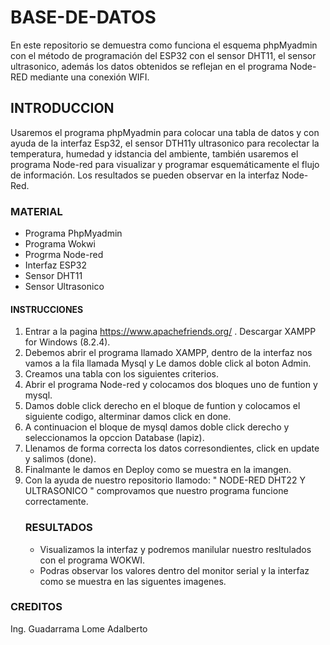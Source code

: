 # BASE-DE-DATOS
En este repositorio se demuestra como funciona el esquema phpMyadmin con el método de programación  del ESP32 con el sensor DHT11, el sensor ultrasonico, además los datos obtenidos se reflejan en el programa Node-RED mediante una conexión WIFI.
## INTRODUCCION 
Usaremos el programa phpMyadmin para colocar una tabla de datos y con ayuda de la interfaz Esp32, el sensor DTH11y ultrasonico para recolectar la temperatura, humedad y idstancia del ambiente, también usaremos el programa Node-red para visualizar y programar esquemáticamente el flujo de información. Los resultados se pueden observar en la interfaz Node-Red.
### MATERIAL
* Programa PhpMyadmin
* Programa Wokwi
* Progrma Node-red
* Interfaz ESP32
* Sensor DHT11
* Sensor Ultrasonico
#### INSTRUCCIONES
1. Entrar a la pagina https://www.apachefriends.org/  . Descargar XAMPP for Windows (8.2.4).
2. Debemos abrir el programa llamado XAMPP, dentro de la interfaz nos vamos a la fila llamada Mysql y Le damos doble click al boton Admin.
3. Creamos una tabla con los siguientes criterios.
4. Abrir el programa Node-red y colocamos dos bloques uno de funtion y mysql.
5. Damos doble click derecho en el bloque de funtion y colocamos el siguiente codigo, alterminar damos click en done.
6. A continuacion el bloque de mysql damos doble click derecho y seleccionamos la opccion Database (lapiz).
7. Llenamos de forma correcta los datos corresondientes, click en update y salimos (done).
8. Finalmante le damos en Deploy como se muestra en la imangen.
9. Con la ayuda de nuestro repositorio llamodo: " NODE-RED DHT22 Y ULTRASONICO " comprovamos que nuestro programa funcione correctamente.
   ### RESULTADOS
   * Visualizamos la interfaz y podremos manilular nuestro resltulados con el programa WOKWI.
   * Podras observar los valores dentro del monitor serial y la interfaz como se muestra en las siguentes imagenes.
### CREDITOS
Ing. Guadarrama Lome Adalberto
